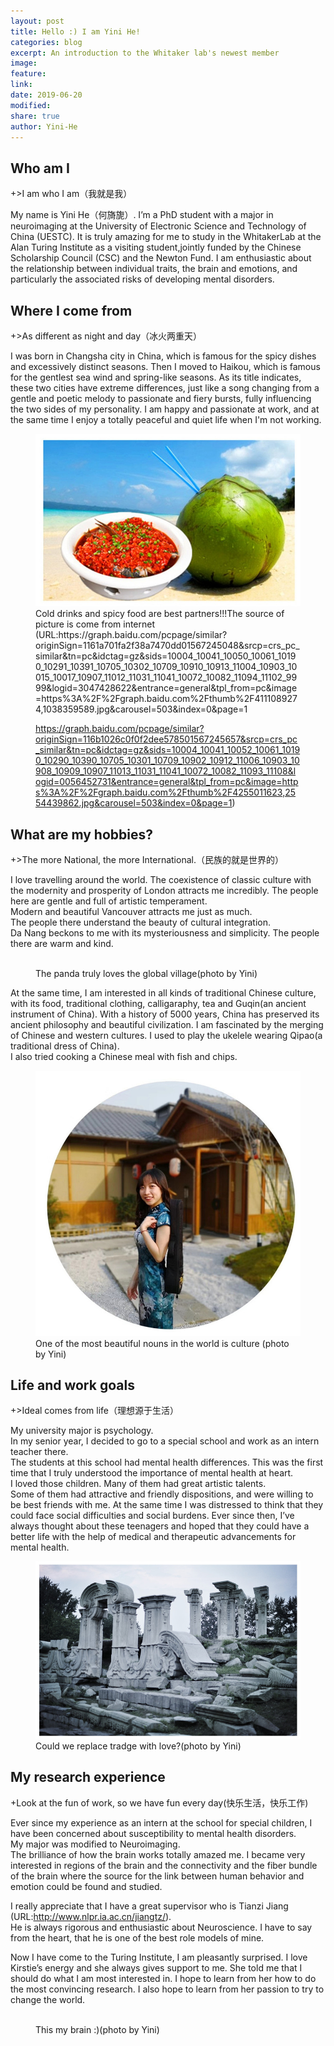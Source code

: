 ```yaml
---
layout: post
title: Hello :) I am Yini He!
categories: blog
excerpt: An introduction to the Whitaker lab's newest member
image:
feature:
link:
date: 2019-06-20
modified:
share: true
author: Yini-He
---
```


## Who am I

+>I am who I am（我就是我）

My name is Yini He（何旖旎）.
I’m a PhD student with a major in neuroimaging at the University of Electronic Science and Technology of China (UESTC).
It is truly amazing for me to study in the WhitakerLab at the Alan Turing Institute as a visiting student,jointly funded by the Chinese Scholarship Council (CSC) and the Newton Fund.
I am enthusiastic about the relationship between individual traits, the brain and emotions, and particularly the associated risks of developing mental disorders.


## Where I come from  

+>As different as night and day（冰火两重天）

I was born in Changsha city in China, which is famous for the spicy dishes and excessively distinct seasons.
Then I moved to Haikou, which is famous for the gentlest sea wind and spring-like seasons. 
As its title indicates, these two cities have extreme differences, just like a song changing from a gentle and poetic melody to passionate and fiery bursts, fully influencing the two sides of my personality. 
I am happy and passionate at work, and at the same time I enjoy a totally peaceful and quiet life when I'm not working. 

<figure>
  <img alt="" src="/images/YiniHe/1coconut5.jpg" />
  <figcaption> Cold drinks and spicy food are best partners!!!The source of picture is come from internet
  (URL:https://graph.baidu.com/pcpage/similar?originSign=1161a701fa2f38a7470dd01567245048&srcp=crs_pc_similar&tn=pc&idctag=gz&sids=10004_10041_10050_10061_10190_10291_10391_10705_10302_10709_10910_10913_11004_10903_10015_10017_10907_11012_11031_11041_10072_10082_11094_11102_9999&logid=3047428622&entrance=general&tpl_from=pc&image=https%3A%2F%2Fgraph.baidu.com%2Fthumb%2F4111089274,1038359589.jpg&carousel=503&index=0&page=1

https://graph.baidu.com/pcpage/similar?originSign=116b1026c0f0f2dee578501567245657&srcp=crs_pc_similar&tn=pc&idctag=gz&sids=10004_10041_10052_10061_10190_10290_10390_10705_10301_10709_10902_10912_11006_10903_10908_10909_10907_11013_11031_11041_10072_10082_11093_11108&logid=0056452731&entrance=general&tpl_from=pc&image=https%3A%2F%2Fgraph.baidu.com%2Fthumb%2F4255011623,2554439862.jpg&carousel=503&index=0&page=1)</figcaption>
</figure>

## What are my hobbies?

+>The more National, the more International.（民族的就是世界的）

I love travelling around the world. 
The coexistence of classic culture with the modernity and prosperity of London attracts me incredibly. 
The people here are gentle and full of artistic temperament.  
Modern and beautiful Vancouver attracts me just as much.  
The people there understand the beauty of cultural integration.  
Da Nang beckons to me with its mysteriousness and simplicity. 
The people there are warm and kind. 

<figure>
  <img alt="" /images/YiniHe/2panda5.jpg" />
  <figcaption> The panda truly loves the global village(photo by Yini) </figcaption>
</figure>
                  
At the same time, I am interested in all kinds of traditional Chinese culture, with its food, traditional clothing, calligaraphy, tea and Guqin(an ancient instrument of China).
With a history of 5000 years, China has preserved its ancient philosophy and beautiful civilization.
I am fascinated by the merging of Chinese and western cultures. 
I used to play the ukelele wearing Qipao(a traditional dress of China).  
I also tried cooking a Chinese meal with fish and chips. 

<figure>
  <img alt="" src="/images/YiniHe/3qipao5.jpg" />
  <figcaption> One of the most beautiful nouns in the world is culture (photo by Yini) </figcaption>
</figure>

## Life and work goals

+>Ideal comes from life（理想源于生活）

My university major is psychology.  
In my senior year, I decided to go to a special school and work as an intern teacher there.  
The students at this school had mental health differences. 
This was the first time that I truly understood the importance of mental health at heart.  
I loved those children. Many of them had great artistic talents.  
Some of them had attractive and friendly dispositions, and were willing to be best friends with me. 
At the same time I was distressed to think that they could face social difficulties and social burdens. 
Ever since then, I’ve always thought about these teenagers and hoped that they could have a better life with the help of medical and therapeutic advancements for mental health. 

<figure>
  <img alt="" src="/images/YiniHe/4yuanmingyuan5.jpg" />
  <figcaption> Could we replace tradge with love?(photo by Yini) </figcaption>
</figure>

## My research experience

+Look at the fun of work, so we have fun every day(快乐生活，快乐工作)

Ever since my experience as an intern at the school for special children, I have been concerned about susceptibility to mental health disorders.  
My major was modified to Neuroimaging.  
The brilliance of how the brain works totally amazed me. 
I became very interested in regions of the brain and the connectivity and the fiber bundle of the brain where the source for the link between human behavior and emotion could be found and studied.

I really appreciate that I have a great supervisor who is Tianzi Jiang (URL:http://www.nlpr.ia.ac.cn/jiangtz/).  
He is always rigorous and enthusiastic about Neuroscience. 
I have to say from the heart, that he is one of the best role models of mine.  

Now I have come to the Turing Institute, I am pleasantly surprised. 
I love Kirstie’s energy and she always gives support to me. 
She told me that I should do what I am most interested in. 
I hope to learn from her how to do the most convincing research. 
I also hope to learn from her passion to try to change the world.

<figure>
  <img alt="" /images/YiniHe/5wodebrain3_5.jpg" />
  <figcaption> This my brain :)(photo by Yini) </figcaption>
</figure>
